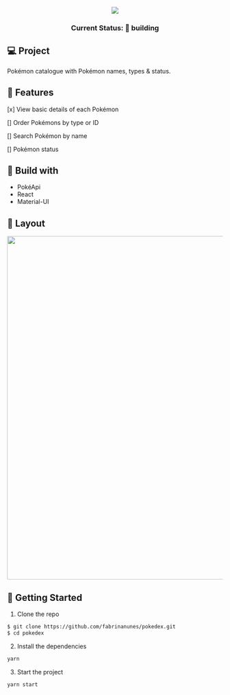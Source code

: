 <p align='center'>
<img src="https://upload.wikimedia.org/wikipedia/commons/9/98/International_Pok%C3%A9mon_logo.svg" /></p>
<h3 align="center"> Current Status: 🚧 building</h3>

## 💻 Project
Pokémon catalogue with Pokémon names, types & status.

## 🔨 Features
[x] View basic details of each Pokémon

[] Order Pokémons by type or ID

[] Search Pokémon by name

[] Pokémon status

## 🚀 Build with

- PokéApi
- React
- Material-UI

## 🔖 Layout

<p align="center">
<img src="https://user-images.githubusercontent.com/84260347/158292748-ba9c6475-4337-4dcb-b47c-74f77e861408.jpg" width="800px" />
</p>


## 💾 Getting Started

1. Clone the repo

```sh
$ git clone https://github.com/fabrinanunes/pokedex.git
$ cd pokedex
```

2. Install the dependencies

```sh
yarn
```

3. Start the project 
```
yarn start
```